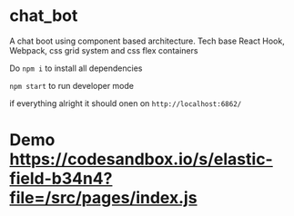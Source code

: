 # chat_bot
A chat boot using component based architecture. Tech base React Hook, Webpack, css grid system and css flex containers

Do `npm i` to install all dependencies 

`npm start` to run developer mode

if everything alright it should onen on `http://localhost:6862/`
# Demo https://codesandbox.io/s/elastic-field-b34n4?file=/src/pages/index.js
